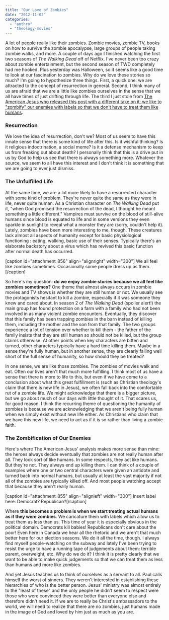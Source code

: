 ```yaml
---
title: "Our Love of Zombies"
date: "2012-11-02"
categories: 
  - "anthro"
  - "theology-movies"
---
```


A lot of people really like their zombies. Zombie movies, zombie TV, books on how to survive the zombie apocalypse, large groups of people taking zombie walks, and more. A couple of days ago I finished watching the first two seasons of _The Walking Dead_ off of Netflix. I've never been too crazy about zombie entertainment, but the second season of TWD completely had me hooked. Plus yesterday was Halloween, so it seems like a good time to look at our fascination to zombies. Why do we love these stories so much? I'm going to hypothesize three things. First, a quick one: we are attracted to the concept of resurrection in general. Second, I think many of us are afraid that we are a little like zombies ourselves in the sense that we all have times of just drifting through life. The third I just stole from [The American Jesus who released this post with a different take on it: we like to "zombify" our enemies with labels so that we don't have to treat them like humans](http://zackhunt.net/2012/10/17/the-zombification-of-america/ "The Zombification of America").

<!--more-->

### Resurrection

We love the idea of resurrection, don't we? Most of us seem to have this innate sense that there is some kind of life after this. Is it wishful thinking? Is it religious indoctrination, a social meme? Is it a defense mechanism to keep us from freaking out about death? I personally think that this is a drive put in us by God to help us see that there is always something more. Whatever the source, we seem to all have this interest and I don't think it is something that we are going to ever just dismiss.

### The Unfulfilled Life

At the same time, we are a lot more likely to have a resurrected character with some kind of problem. They're never quite the same as they were in life, never quite human. As a Christian character on _The Walking Dead_ put it, "when God promised the resurrection of the dead, I thought he meant something a little different." Vampires must survive on the blood of still-alive humans since blood is equated to life and in some versions they even sparkle in sunlight to reveal what a monster they are (sorry, couldn't help it). Lately, zombies have been more interesting to me, though. These creatures lack almost all aspects of humanity except for basic physiological functioning : eating, walking, basic use of their senses. Typically there's an elaborate backstory about a virus which has revived this basic function after normal death has occurred.

\[caption id="attachment\_856" align="alignright" width="300"\] We all feel like zombies sometimes. Occasionally some people dress up as them.\[/caption\]

So here's my question: **do we enjoy zombie stories because we all feel like zombies sometimes?** One theme that almost always occurs in zombie movies and TV shows is whether they are still human or not. We usually see the protagonists hesitant to kill a zombie, especially if it was someone they knew and cared about. In season 2 of _The Walking Dead_ (spoiler alert!) the main group has found protection on a farm with a family who had not been involved in as many violent zombie encounters. Eventually, they discover that this family has been trapping zombies in the barn instead of killing them, including the mother and the son from that family. The two groups experience a lot of tension over whether to kill them - the father of the family insists that they are still human so should not be killed, but the group claims otherwise. At other points when key characters are bitten and turned, other characters typically have a hard time killing them. Maybe in a sense they're fully human, but in another sense, they are clearly falling well short of the full sense of humanity, so how should they be treated?

In one sense, we are like those zombies. The zombies of movies walk and eat. Often our lives aren't that much more fulfilling. I think most of us have a sense that there is more to life to this, but even if we have come to a conclusion about what this great fulfillment is (such as Christian theology's claim that there is new life in Jesus), we often fall back into the comfortable rut of a zombie life. We might acknowledge that there is a bigger picture, but we go about much of our days with little thought of it. That scares us, for good reason. I think the recurring theme of questioning the humanity of zombies is because we are acknowledging that we aren't being fully human when we simply exist without new life either. As Christians who claim that we have this new life, we need to act as if it is so rather than living a zombie faith.

### The Zombification of Our Enemies

Here's where The American Jesus' analysis makes more sense than mine: the heroes always decide eventually that zombies are not really human after all. They look sort of like humans. In some respects, they act like humans. But they're not. They always end up killing them. I can think of a couple of examples where one or two central characters were given an antidote and turned back into normal humans, but usually at least the vast majority if not all of the zombies are typically killed off. And most people watching accept that because they aren't really human.

\[caption id="attachment\_855" align="alignleft" width="300"\] Insert label here: Democrat? Republican?\[/caption\]

Where **this becomes a problem is when we start treating actual humans as if they were zombies**. We caricature them with labels which allow us to treat them as less than us. This time of year it is especially obvious in the political domain. Democrats kill babies! Republicans don't care about the poor! Even here in Canada we hear all the rhetoric and we aren't that much better here for our election seasons. We do it all the time, though. I always find myself people-watching on the subway and lately I've been trying to resist the urge to have a running tape of judgements about them: terrible parent, overweight, etc. Why do we do it? I think it is pretty clearly that we want to be able to make quick judgements so that we can treat them as less than humans and more like zombies.

And yet Jesus teaches us to think of ourselves as a servant to all. Paul calls himself the worst of sinners. They weren't interested in establishing these hierarchies of who is the better person. Jesus' ministry was almost entirely to the "least of these" and the only people he didn't seem to respect were those who were convinced they were better than everyone else and therefore didn't need it. If we are to really be Christ's ambassadors to the world, we will need to realize that there are no zombies, just humans made in the image of God and loved by him just as much as you are.
